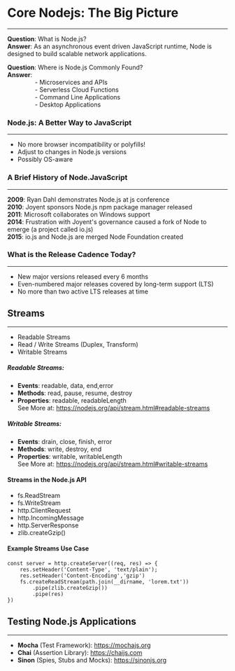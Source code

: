 # Core Nodejs: The Big Picture 
___________
**Question**: What is Node.js?\
**Answer**: As an asynchronous event driven JavaScript runtime, 
Node is designed to build scalable network applications.

**Question**: Where is Node.js Commonly Found?\
**Answer**:  
&nbsp;&nbsp;&nbsp;&nbsp;&nbsp;&nbsp;&nbsp;&nbsp;&nbsp;&nbsp;&nbsp;&nbsp;&nbsp;&nbsp;&nbsp; - Microservices and APIs\
&nbsp;&nbsp;&nbsp;&nbsp;&nbsp;&nbsp;&nbsp;&nbsp;&nbsp;&nbsp;&nbsp;&nbsp;&nbsp;&nbsp;&nbsp; - Serverless Cloud Functions\
&nbsp;&nbsp;&nbsp;&nbsp;&nbsp;&nbsp;&nbsp;&nbsp;&nbsp;&nbsp;&nbsp;&nbsp;&nbsp;&nbsp;&nbsp; - Command Line Applications\
&nbsp;&nbsp;&nbsp;&nbsp;&nbsp;&nbsp;&nbsp;&nbsp;&nbsp;&nbsp;&nbsp;&nbsp;&nbsp;&nbsp;&nbsp; - Desktop Applications

### Node.js: A Better Way to JavaScript
__________
* No more browser incompatibility or polyfills!
* Adjust to changes in Node.js versions 
* Possibly OS-aware

### A Brief History of Node.JavaScript
__________
**2009**: Ryan Dahl demonstrates Node.js at js conference\
**2010**: Joyent sponsors Node.js npm package manager released\
**2011**: Microsoft collaborates on Windows support\
**2014**: Frustration with Joyent's governance caused a fork of Node to emerge (a project called io.js)\
**2015**: io.js and Node.js are merged Node Foundation created

### What is the Release Cadence Today?
__________
* New major versions released every 6 months
* Even-numbered major releases covered by long-term support (LTS)
* No more than two active LTS releases at time

## Streams
__________
* Readable Streams  
* Read / Write Streams (Duplex, Transform)
* Writable Streams

##### Readable Streams:
* **Events**: readable, data, end,error
* **Methods**: read, pause, resume, destroy
* **Properties**: readable, readableLength\
See More at: https://nodejs.org/api/stream.html#readable-streams

##### Writable Streams:
* **Events**: drain, close, finish, error
* **Methods**: write, destroy, end
* **Properties**: writable, writableLength\
See More at: https://nodejs.org/api/stream.html#writable-streams

#### Streams in the Node.js API
* fs.ReadStream
* fs.WriteStream
* http.ClientRequest
* http.IncomingMessage
* http.ServerResponse
* zlib.createGzip()

#### Example Streams Use Case
```nodejs2html
const server = http.createServer((req, res) => {
    res.setHeader('Content-Type', 'text/plain');
    res.setHeader('Content-Encoding','gzip')
    fs.createReadStream(path.join(__dirname, 'lorem.txt'))
        .pipe(zlib.createGzip())
        .pipe(res)
})
```

## Testing Node.js Applications
__________
* **Mocha** (Test Framework): https://mochajs.org
* **Chai** (Assertion Library): https://chaijs.com
* **Sinon** (Spies, Stubs and Mocks): https://sinonjs.org







